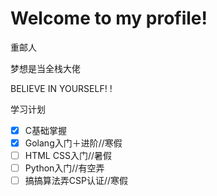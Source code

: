 # Welcome to my profile!

重邮人

梦想是当全栈大佬

BELIEVE IN YOURSELF! !

学习计划

- [x] C基础掌握
- [x] Golang入门＋进阶//寒假
- [ ] HTML CSS入门//暑假
- [ ] Python入门//有空弄
- [ ] 搞搞算法弄CSP认证//寒假
